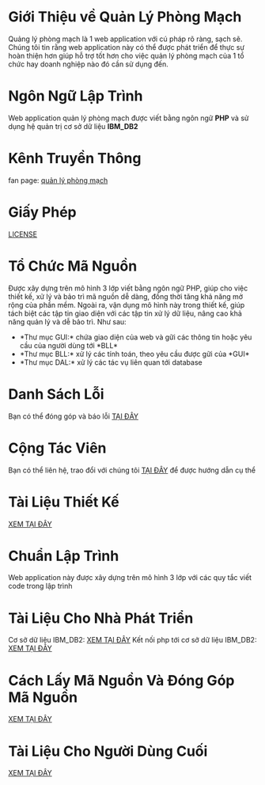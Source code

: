 # Giới Thiệu về Quản Lý Phòng Mạch
Quảng lý phòng mạch là 1 web application với cú pháp rõ ràng, sạch sẽ. Chúng tôi tin rằng web application này có thể được phát triển để thực sự hoàn thiện hơn giúp hỗ trợ tốt hơn cho việc quản lý phòng mạch của 1 tổ chức hay doanh nghiệp nào đó cần sử dụng đến.

# Ngôn Ngữ Lập Trình
Web application quản lý phòng mạch được viết bằng ngôn ngữ **PHP** và sử dụng hệ quản trị cơ sở dữ liệu **IBM_DB2**

# Kênh Truyền Thông
fan page: [quản lý phòng mạch](https://www.facebook.com/Qu%E1%BA%A3n-L%C3%BD-Ph%C3%B2ng-M%E1%BA%A1ch-191152404752884/)

# Giấy Phép
[LICENSE](LICENSE)

# Tổ Chức Mã Nguồn
Được xây dựng trên mô hình 3 lớp viết bằng ngôn ngữ PHP, giúp cho việc thiết kế, xử lý và bảo trì mã nguồn dễ dàng, đồng thời tăng khả năng mở rộng của phần mềm. Ngoài ra, vận dụng mô hình này trong thiết kế, giúp tách biệt các tập tin giao diện với các tập tin xử lý dữ liệu, nâng cao khả năng quản lý và dễ bảo trì. Như sau:
<ul>
	<li>*Thư mục GUI:* chứa giao diện của web và gữi các thông tin hoặc yêu cầu của người dùng tới *BLL*</li>
	<li>*Thư mục BLL:* xử lý các tính toán, theo yêu cầu được gữi của *GUI* </li>
	<li>*Thư mục DAL:* xử lý các tác vụ liên quan tới database</li>

</ul>

# Danh Sách Lỗi
Bạn có thể đóng góp và báo lỗi [TẠI ĐÂY](https://github.com/hoanphuc/Quan-Ly-Giang-Duong/issues)

# Cộng Tác Viên
Bạn có thể liên hệ, trao đổi với chúng tôi [TẠI ĐÂY](https://www.facebook.com/Qu%E1%BA%A3n-L%C3%BD-Ph%C3%B2ng-M%E1%BA%A1ch-191152404752884/) để được hướng dẫn cụ thể 

# Tài Liệu Thiết Kế
[XEM TẠI ĐÂY](http://expressmagazine.net/development/1336/lap-trinh-theo-mo-hinh-3-lop)

# Chuẩn Lập Trình
Web application này được xây dựng trên mô hình 3 lớp với các quy tắc viết code trong lập trình

# Tài Liệu Cho Nhà Phát Triển
Cơ sở dữ liệu IBM_DB2: [XEM TẠI ĐÂY](https://www.ibm.com/developerworks/vn/library/contest/dw-freebooks/Nhap_Mon_DB2_ExpressC/Nhap_mon_DB2_ExpressC_v9.7.pdf)
Kết nối php tới cơ sở dữ liệu IBM_DB2: [XEM TẠI ĐÂY](https://www.youtube.com/watch?v=ZKQWQYIg2Vg)

# Cách Lấy Mã Nguồn Và Đóng Góp Mã Nguồn
[XEM TẠI ĐÂY](https://www.youtube.com/watch?v=yXT1ElMEkW8)

# Tài Liệu Cho Người Dùng Cuối
[XEM TẠI ĐÂY](https://docs.google.com/document/d/1BXxxcKX2ZDGowfYTqx8ogyfWo18CmavfoQXeS_EXql8/edit)